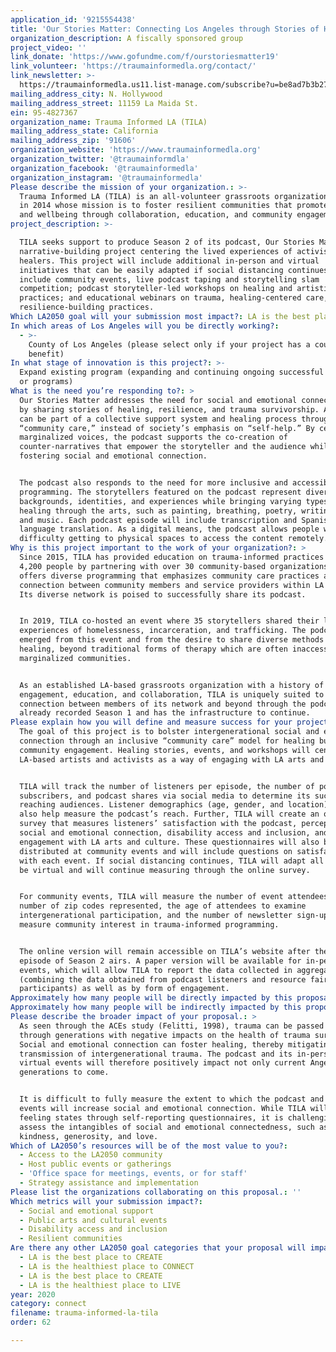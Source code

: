 ```yaml
---
application_id: '9215554438'
title: 'Our Stories Matter: Connecting Los Angeles through Stories of Healing'
organization_description: A fiscally sponsored group
project_video: ''
link_donate: 'https://www.gofundme.com/f/ourstoriesmatter19'
link_volunteer: 'https://traumainformedla.org/contact/'
link_newsletter: >-
  https://traumainformedla.us11.list-manage.com/subscribe?u=be8ad7b3b2757644ce78c1447&id=b2fe627ee8
mailing_address_city: N. Hollywood
mailing_address_street: 11159 La Maida St.
ein: 95-4827367
organization_name: Trauma Informed LA (TILA)
mailing_address_state: California
mailing_address_zip: '91606'
organization_website: 'https://www.traumainformedla.org'
organization_twitter: '@traumainformdla'
organization_facebook: '@traumainformedla'
organization_instagram: '@traumainformedla'
Please describe the mission of your organization.: >-
  Trauma Informed LA (TILA) is an all-volunteer grassroots organization founded
  in 2014 whose mission is to foster resilient communities that promote healing
  and wellbeing through collaboration, education, and community engagement. 
project_description: >-

  TILA seeks support to produce Season 2 of its podcast, Our Stories Matter, a
  narrative-building project centering the lived experiences of activists and
  healers. This project will include additional in-person and virtual
  initiatives that can be easily adapted if social distancing continues. These
  include community events, live podcast taping and storytelling slam
  competition; podcast storyteller-led workshops on healing and artistic
  practices; and educational webinars on trauma, healing-centered care, and
  resilience-building practices.  
Which LA2050 goal will your submission most impact?: LA is the best place to CONNECT
In which areas of Los Angeles will you be directly working?:
  - >-
    County of Los Angeles (please select only if your project has a countywide
    benefit)
In what stage of innovation is this project?: >-
  Expand existing program (expanding and continuing ongoing successful projects
  or programs)
What is the need you’re responding to?: >
  Our Stories Matter addresses the need for social and emotional connectedness
  by sharing stories of healing, resilience, and trauma survivorship. Angelinos
  can be part of a collective support system and healing process through
  “community care,” instead of society’s emphasis on “self-help.” By centering
  marginalized voices, the podcast supports the co-creation of
  counter-narratives that empower the storyteller and the audience while
  fostering social and emotional connection. 


  The podcast also responds to the need for more inclusive and accessible arts
  programming. The storytellers featured on the podcast represent diverse
  backgrounds, identities, and experiences while bringing varying types of
  healing through the arts, such as painting, breathing, poetry, writing, dance,
  and music. Each podcast episode will include transcription and Spanish
  language translation. As a digital means, the podcast allows people with
  difficulty getting to physical spaces to access the content remotely. 
Why is this project important to the work of your organization?: >
  Since 2015, TILA has provided education on trauma-informed practices to over
  4,200 people by partnering with over 30 community-based organizations. TILA
  offers diverse programming that emphasizes community care practices and builds
  connection between community members and service providers within LA County.
  Its diverse network is poised to successfully share its podcast.


  In 2019, TILA co-hosted an event where 35 storytellers shared their lived
  experiences of homelessness, incarceration, and trafficking. The podcast
  emerged from this event and from the desire to share diverse methods of
  healing, beyond traditional forms of therapy which are often inaccessible to
  marginalized communities.


  As an established LA-based grassroots organization with a history of community
  engagement, education, and collaboration, TILA is uniquely suited to foster
  connection between members of its network and beyond through the podcast. TILA
  already recorded Season 1 and has the infrastructure to continue.
Please explain how you will define and measure success for your project.: >-
  The goal of this project is to bolster intergenerational social and emotional
  connection through an inclusive “community care” model for healing built on
  community engagement. Healing stories, events, and workshops will center on
  LA-based artists and activists as a way of engaging with LA arts and culture. 


  TILA will track the number of listeners per episode, the number of podcast
  subscribers, and podcast shares via social media to determine its success in
  reaching audiences. Listener demographics (age, gender, and location) will
  also help measure the podcast’s reach. Further, TILA will create an online
  survey that measures listeners’ satisfaction with the podcast, perceptions of
  social and emotional connection, disability access and inclusion, and
  engagement with LA arts and culture. These questionnaires will also be
  distributed at community events and will include questions on satisfaction
  with each event. If social distancing continues, TILA will adapt all events to
  be virtual and will continue measuring through the online survey. 


  For community events, TILA will measure the number of event attendees, the
  number of zip codes represented, the age of attendees to examine
  intergenerational participation, and the number of newsletter sign-ups to
  measure community interest in trauma-informed programming.


  The online version will remain accessible on TILA’s website after the first
  episode of Season 2 airs. A paper version will be available for in-person
  events, which will allow TILA to report the data collected in aggregate
  (combining the data obtained from podcast listeners and resource fair
  participants) as well as by form of engagement. 
Approximately how many people will be directly impacted by this proposal?: '2250'
Approximately how many people will be indirectly impacted by this proposal?: '375'
Please describe the broader impact of your proposal.: >
  As seen through the ACEs study (Felitti, 1998), trauma can be passed down
  through generations with negative impacts on the health of trauma survivors.
  Social and emotional connection can foster healing, thereby mitigating the
  transmission of intergenerational trauma. The podcast and its in-person and
  virtual events will therefore positively impact not only current Angelenos but
  generations to come. 


  It is difficult to fully measure the extent to which the podcast and in-person
  events will increase social and emotional connection. While TILA will measure
  feeling states through self-reporting questionnaires, it is challenging to
  assess the intangibles of social and emotional connectedness, such as empathy,
  kindness, generosity, and love. 
Which of LA2050’s resources will be of the most value to you?:
  - Access to the LA2050 community
  - Host public events or gatherings
  - 'Office space for meetings, events, or for staff'
  - Strategy assistance and implementation
Please list the organizations collaborating on this proposal.: ''
Which metrics will your submission impact?:
  - Social and emotional support
  - Public arts and cultural events
  - Disability access and inclusion
  - Resilient communities
Are there any other LA2050 goal categories that your proposal will impact?:
  - LA is the best place to CREATE
  - LA is the healthiest place to CONNECT
  - LA is the best place to CREATE
  - LA is the healthiest place to LIVE
year: 2020
category: connect
filename: trauma-informed-la-tila
order: 62

---
```

